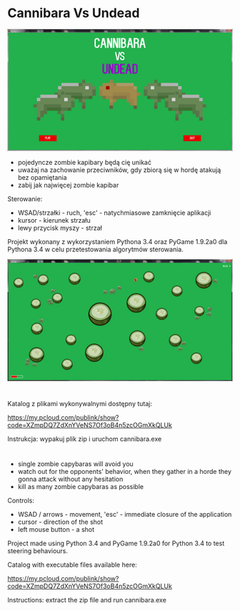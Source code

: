 # Cannibara Vs Undead

![alt text](screenshots/cu_01.png "Main menu")

 - pojedyncze zombie kapibary będą cię unikać
 - uważaj na zachowanie przeciwników, gdy zbiorą się w hordę atakują bez opamiętania
 - zabij jak najwięcej zombie kapibar
 
Sterowanie:

 - WSAD/strzałki - ruch, 'esc' - natychmiasowe zamknięcie aplikacji
 - kursor - kierunek strzału
 - lewy przycisk myszy - strzał
    
Projekt wykonany z wykorzystaniem Pythona 3.4 oraz PyGame 1.9.2a0 dla Pythona 3.4 w celu przetestowania algorytmów sterowania.

![alt text](screenshots/cu_03.png "Some play")

#
Katalog z plikami wykonywalnymi dostępny tutaj: 

https://my.pcloud.com/publink/show?code=XZmpDQ7ZdXnYVeNS7Of3oB4n5zcOGmXkQLUk

Instrukcja: wypakuj plik zip i uruchom cannibara.exe 


#
 - single zombie capybaras will avoid you
 - watch out for the opponents' behavior, when they gather in a horde they gonna  attack without any hesitation
 - kill as many zombie capybaras as possible
 
 Controls:
 
 - WSAD / arrows - movement, 'esc' - immediate closure of the application
 - cursor - direction of the shot
 - left mouse button - a shot
 
Project made using Python 3.4 and PyGame 1.9.2a0 for Python 3.4 to test steering behaviours.

Catalog with executable files available here:

https://my.pcloud.com/publink/show?code=XZmpDQ7ZdXnYVeNS7Of3oB4n5zcOGmXkQLUk

Instructions: extract the zip file and run cannibara.exe

